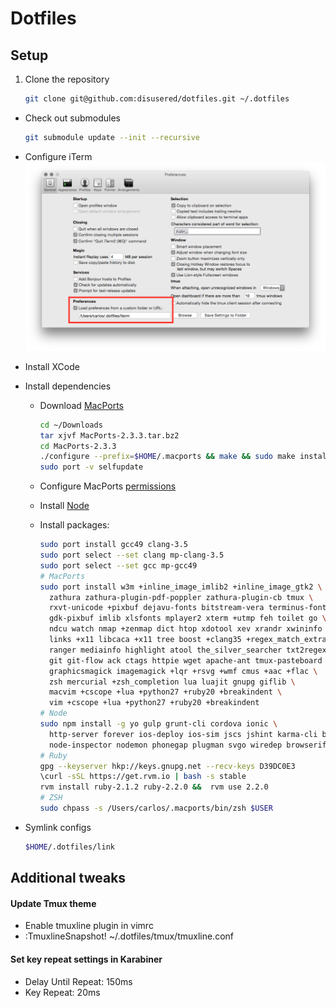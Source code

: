 # Dotfiles

## Setup

1. Clone the repository
    ```bash
    git clone git@github.com:disusered/dotfiles.git ~/.dotfiles
    ```

- Check out submodules
    ```bash
    git submodule update --init --recursive
    ```

- Configure iTerm
  ![iTerm2 Configuration](https://raw.githubusercontent.com/disusered/dotfiles/docs/images/iterm.png "iTerm2 Configuration")

- Install XCode

- Install dependencies
  - Download [MacPorts](https://www.macports.org/install.php#source)
    ```bash
    cd ~/Downloads
    tar xjvf MacPorts-2.3.3.tar.bz2
    cd MacPorts-2.3.3
    ./configure --prefix=$HOME/.macports && make && sudo make install
    sudo port -v selfupdate
    ```

  - Configure MacPorts [permissions](http://superuser.com/a/570146/34947)

  - Install [Node](http://nodejs.org/)

  - Install packages:
      ```bash
      sudo port install gcc49 clang-3.5
      sudo port select --set clang mp-clang-3.5
      sudo port select --set gcc mp-gcc49
      # MacPorts
      sudo port install w3m +inline_image_imlib2 +inline_image_gtk2 \
        zathura zathura-plugin-pdf-poppler zathura-plugin-cb tmux \
        rxvt-unicode +pixbuf dejavu-fonts bitstream-vera terminus-font \
        gdk-pixbuf imlib xlsfonts mplayer2 xterm +utmp feh toilet go \
        ndcu watch nmap +zenmap dict htop xdotool xev xrandr xwininfo \
        links +x11 libcaca +x11 tree boost +clang35 +regex_match_extra \
        ranger mediainfo highlight atool the_silver_searcher txt2regex \
        git git-flow ack ctags httpie wget apache-ant tmux-pasteboard \
        graphicsmagick imagemagick +lqr +rsvg +wmf cmus +aac +flac \
        zsh mercurial +zsh_completion lua luajit gnupg giflib \
        macvim +cscope +lua +python27 +ruby20 +breakindent \
        vim +cscope +lua +python27 +ruby20 +breakindent
      # Node
      sudo npm install -g yo gulp grunt-cli cordova ionic \
        http-server forever ios-deploy ios-sim jscs jshint karma-cli bower \
        node-inspector nodemon phonegap plugman svgo wiredep browserify
      # Ruby
      gpg --keyserver hkp://keys.gnupg.net --recv-keys D39DC0E3
      \curl -sSL https://get.rvm.io | bash -s stable
      rvm install ruby-2.1.2 ruby-2.2.0 &&  rvm use 2.2.0
      # ZSH
      sudo chpass -s /Users/carlos/.macports/bin/zsh $USER
      ```

- Symlink configs
    ```bash
    $HOME/.dotfiles/link
    ```

## Additional tweaks

#### Update Tmux theme
- Enable tmuxline plugin in vimrc
- :TmuxlineSnapshot! ~/.dotfiles/tmux/tmuxline.conf

#### Set key repeat settings in Karabiner
- Delay Until Repeat: 150ms
- Key Repeat: 20ms
